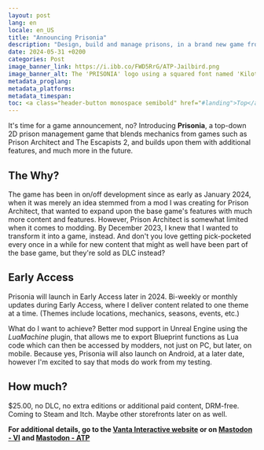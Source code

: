 ```yaml
---
layout: post
lang: en
locale: en_US
title: "Announcing Prisonia"
description: "Design, build and manage prisons, in a brand new game from Vanta Interactive."
date: 2024-05-31 +0200
categories: Post
image_banner_link: https://i.ibb.co/FWD5RrG/ATP-Jailbird.png
image_banner_alt: The 'PRISONIA' logo using a squared font named 'Kiloton', white text, a thick black stroke around the title, on a 'prion jumpsuit orange' circle gradient to gray grid background that uses subtle light gray for the grid markings.
metadata_proglang:
metadata_platforms:
metadata_timespan:
toc: <a class="header-button monospace semibold" href="#landing">Top</a><br><a class="header-button monospace semibold" href="#the-why">The Why?</a><br><a class="header-button monospace semibold" href="#early-access">Early Access</a><br><a class="header-button monospace semibold" href="#how-much">How much?</a>
---
```


It's time for a game announcement, no? Introducing **Prisonia**, a top-down 2D prison management game that blends mechanics from games such as Prison Architect and The Escapists 2, and builds upon them with additional features, and much more in the future.

## The Why?

The game has been in on/off development since as early as January 2024, when it was merely an idea stemmed from a mod I was creating for Prison Architect, that wanted to expand upon the base game's features with much more content and features. However, Prison Architect is somewhat limited when it comes to modding. By December 2023, I knew that I wanted to transform it into a game, instead. And don't you love getting pick-pocketed every once in a while for new content that might as well have been part of the base game, but they're sold as DLC instead?

## Early Access

Prisonia will launch in Early Access later in 2024. Bi-weekly or monthly updates during Early Access, where I deliver content related to one theme at a time. (Themes include locations, mechanics, seasons, events, etc.)

What do I want to achieve? Better mod support in Unreal Engine using the *LuaMachine* plugin, that allows me to export Blueprint functions as Lua code which can then be accessed by modders, not just on PC, but later, on mobile. Because yes, Prisonia will also launch on Android, at a later date, however I'm excited to say that mods do work from my testing.

## How much?

$25.00, no DLC, no extra editions or additional paid content, DRM-free. Coming to Steam and Itch. Maybe other storefronts later on as well.

**For additional details, go to the [Vanta Interactive website](https://vantainteractive.com/en/games/Prisonia) or on [Mastodon - VI](https://techhub.social/@VantaInteractive) and [Mastodon - ATP](https://techhub.social/@AlexTECPlayz)**
